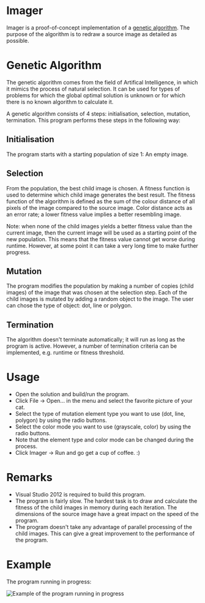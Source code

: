 Imager
======

Imager is a proof-of-concept implementation of a [genetic algorithm](http://en.wikipedia.org/wiki/Genetic_algorithm). The purpose of the algorithm is to redraw a source image as detailed as possible. 

Genetic Algorithm
=================

The genetic algorithm comes from the field of Artifical Intelligence, in which it mimics the process of natural selection. It can be used for types of problems for which the global optimal solution is unknown or for which there is no known algorithm to calculate it. 

A genetic algorithm consists of 4 steps: initialisation, selection, mutation, termination. This program performs these steps in the following way:

Initialisation
--------------

The program starts with a starting population of size 1: An empty image.

Selection
---------

From the population, the best child image is chosen. A fitness function is used to determine which child image generates the best result. The fitness function of the algorithm is defined as the sum of the colour distance of all pixels of the image compared to the source image. Color distance acts as an error rate; a lower fitness value implies a better resembling image.

Note: when none of the child images yields a better fitness value than the current image, then the current image will be used as a starting point of the new population. This means that the fitness value cannot get worse during runtime. However, at some point it can take a very long time to make further progress.

Mutation
--------

The program modifies the population by making a number of copies (child images) of the image that was chosen at the selection step. Each of the child images is mutated by adding a random object to the image. The user can chose the type of object: dot, line or polygon.

Termination
-----------
 
The algorithm doesn't terminate automatically; it will run as long as the program is active. However, a number of termination criteria can be implemented, e.g. runtime or fitness threshold. 

Usage
=====

* Open the solution and build/run the program.
* Click File -> Open... in the menu and select the favorite picture of your cat.
* Select the type of mutation element type you want to use (dot, line, polygon) by using the radio buttons.
* Select the color mode you want to use (grayscale, color) by using the radio buttons.
* Note that the element type and color mode can be changed during the process.
* Click Imager -> Run and go get a cup of coffee. :)

Remarks
=======

* Visual Studio 2012 is required to build this program.
* The program is fairly slow. The hardest task is to draw and calculate the fitness of the child images in memory during each iteration. The dimensions of the source image have a great impact on the speed of the program.
* The program doesn't take any advantage of parallel processing of the child images. This can give a great improvement to the performance of the program.

Example
=======

The program running in progress:

![Example of the program running in progress](https://raw.githubusercontent.com/leonschrijvers/Imager/master/Examples/GrumpyCat-progress3.png "Grumpy cat does NOT approve of the result")